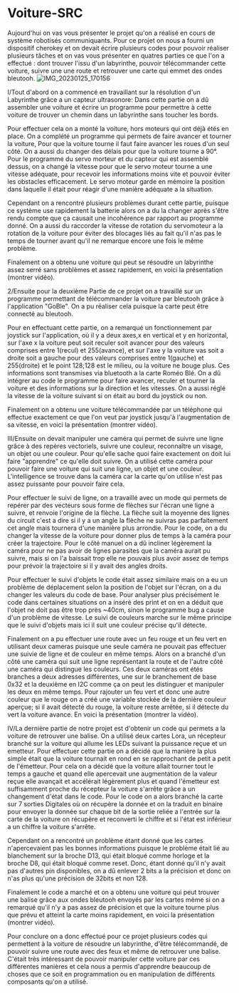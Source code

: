 # Voiture-SRC
Aujourd'hui on vas vous présenter le projet qu'on a réalisé en cours de système robotisés communiquants. Pour ce projet on nous a fourni un dispositif cherokey et on devait écrire plusieurs codes pour pouvoir réaliser plusieurs tâches et on vas vous présenter en quatres parties ce que l'on a effectué : dont trouver l'issu d'un labyrinthe, pouvoir télécommander cette voiture, suivre une  une route et retrouver une carte qui emmet des ondes bleutooh. ![IMG_20230125_170156](https://user-images.githubusercontent.com/127784182/231283957-0f7c9d0f-5690-4924-a7bf-8219262fbde1.jpg)


I/Tout d'abord on a commencé en travaillant sur la résolution d'un Labyrinthe grâce a un capteur ultrasonore:
Dans cette partie on a dû assembler une voiture et écrire un programme pour permettre à cette voiture de trouver un chemin dans un labyrinthe sans toucher les bords.

 Pour effectuer cela on a monté la voiture, hors moteurs qui ont déjà étés en place.
On a complété un programme qui permets de faire avancer et tourner la voiture, Pour que la voiture tourne il faut faire avancer les roues d'un seul côté. On a aussi du changer des délais pour que la voiture tourne a 90°.
Pour le programme du servo morteur et du capteur qui est assemblé dessus, on a changé la vitesse pour que le servo moteur tourne a une vitesse adéquate, pour recevoir les informations moins vite et pouvoir éviter les obstacles efficacement. Le servo moteur garde en mémoire la position dans laquelle il était pour réagir d'une manière adéquate a la situation. 

Cependant on a rencontré plusieurs problèmes durant cette partie, puisque ce système use rapidement la batterie alors on a du la changer après s'être rendu compte que ça causait une incohérence par rapport au programme donné. On a aussi du raccorder la vitesse de rotation du servomoteur a la rotation de la voiture pour éviter des blocages liés au fait qu'il n'as pas le temps de tourner avant qu'il ne remarque encore une fois le même problème.

Finalement on a obtenu une voiture qui peut se résoudre un labyrinthe assez serré sans problèmes et assez rapidement, en voici la présentation (montrer vidéo).



2/Ensuite pour la deuxième Partie de ce projet on a travaillé sur un programme permettant de télécommander la voiture par bleutooh grâce à l'application "GoBle". On a pu réaliser cela puisque la carte peut être connecté au bleutooh. 

Pour en effectuant cette partie, on a remarqué un fonctionnement par joystick sur l'application, où il y a deux axes,x en vertical et y en horizontal, sur l'axe x la voiture peut soit reculer soit avancer pour des valeurs comprises entre 1(recul) et 255(avance), et sur l'axe y la voiture vas soit a droite soit a gauche pour des valeurs comprises entre 1(gauche) et 255(droite) et le point 128;128 est le milieu, ou la voiture ne bouge plus. Ces informations sont transmises via bluetooth a la carte Roméo Blé.
On a dû intégrer au code le programme pour faire avancer, reculer et tourner la voiture et des informations sur la direction et les vitesses. On a aussi réglé la vitesse de la voiture suivant si on était au bord du joystick ou non.

Finalement on a obtenu une voiture télécommandée par un téléphone qui effectue exactement ce que l'on veut par joystick jusqu'à l'augmentation de sa vitesse, en voici la présentation (montrer vidéo).




III/Ensuite on devait manipuler une caméra qui permet de suivre une ligne grâce à des repères vectoriels, suivre une couleur, reconnaître un visage, un objet ou une couleur. Pour qu'elle sache quoi faire exactement on doit lui faire "apprendre" ce qu'elle doit suivre. On a utilisé cette caméra pour pouvoir faire une voiture qui suit une ligne, un objet et une couleur. L'intelligence se trouve dans la caméra car la carte qu'on utilise n'est pas assez puissante pour pouvoir faire cela. 

Pour effectuer le suivi de ligne, on a travaillé avec un mode qui permets de repérer par des vecteurs sous forme de flèches sur l'écran une ligne a suivre, et renvoie l'origine de la flèche. La flèche suit la moyenne des lignes du circuit c'est a dire si il y a un angle la flèche ne suivras pas parfaitement cet angle mais tournera d'une manière plus arrondie. Pour le code, on a du changer la vitesse de la voiture pour donner plus de temps à la caméra pour créer la trajectoire. Pour le côté manuel on a dû incliner légèrement la caméra pour ne pas avoir de lignes parasites que la caméra aurait pu suivre, mais si on l'a baissait trop elle ne pouvais plus avoir assez de temps pour prévoir la trajectoire si il y avait des angles droits. 

Pour effectuer le suivi d'objets le code était assez similaire mais on a eu un problème de déplacement selon la position de l'objet sur l'écran, on a du changer les valeurs du code de base. Pour analyser plus précisément le code dans certaines situations on a inséré des print et on en a déduit que l'objet ne doit pas être trop près ~40cm, sinon le programme bug a cause d'un problème de vitesse.
Le suivi de couleurs marche sur le même principe que le suivi d'objets mais ici il suit une couleur précise qu'il détecte. 

Finalement on a pu effectuer une route avec un feu rouge et un feu vert en utilisant deux cameras puisque une seule caméra ne pouvait pas effectuer une suivie de ligne et de couleur en même temps. Alors on a branché d'un côté une caméra qui suit une ligne représentant la route et de l'autre côté une caméra qui distingue les couleurs. Ces deux caméras ont étés branches a deux adresses différentes, une sur le branchement de base 0x32 et la deuxième en I2C comme ça on peut les distinguer et manipuler les deux en même temps. Pour rajouter un feu vert et donc une autre couleur que le rouge on a créé une variable stockée de la dernière couleur aperçue; si il avait détecté du rouge, la voiture reste arrêtée, si il détecte du vert la voiture avance. En voici la présentation (montrer la vidéo).




IV/La dernière partie de notre projet est d'obtenir un code qui permets a la voiture de retrouver une balise. On a utilisé deux cartes Lora, un récepteur branché sur la voiture qui allume les LEDs suivant la puissance reçue et un emetteur. 
Pour effectuer cette partie on a décidé que la manière la plus simple était que la voiture tournait en rond en se rapprochant de petit a petit de l'émetteur. Pour cela on a décidé que la voiture allait tourner tout le temps a gauche et quand elle apercevait une augmentation de la valeur reçue elle avançait et accélérait légèrement plus et quand l'émetteur est suffisamment proche du récepteur la voiture s'arrête grâce a un changement d'état dans le code. 
Pour le code on a alors branché la carte sur 7 sorties Digitales où on récupère la donnée et on la traduit en binaire pour envoyer la donnée sur chaque bit de la sortie reliée a l'entrée sur la carte de la voiture on récupère et reconverti le chiffre et si l'état est inférieur a un chiffre la voiture s'arrête.

Cependant on a rencontré un problème étant donné que les cartes n'apercevaient pas les bonnes informations puisque le problème était lié au blanchement sur la broche D13, qui était bloqué comme horloge et la broche D8, qui était bloqué comme reset. Donc, étant donné qu'il n'y avait pas d'autres pin disponibles, on a dû enlever 2 bits a la précision et donc on n'as plus qu'une précision de 32bits et non 128. 

Finalement le code a marché et on a obtenu une voiture qui peut trouver une balise grâce aux ondes bleutooh envoyés par les cartes même si on a remarqué qu'il n'y a pas assez de précision et que la voiture tourne plus que prévu et atteint la carte moins rapidement, en voici la présentation (montrer vidéo).


Pour conclure on a donc effectué pour ce projet plusieurs codes qui permettent à la voiture de résoudre un labyrinthe, d'être télécommandé, de pouvoir suivre une route avec des feux et même de retrouver une balise. C'était très intéressant de pouvoir manipuler cette voiture par ces différentes manières et cela nous a permis d'apprendre beaucoup de choses que ce soit en programmation ou en manipulation de différents composants qu'on a utilisé.
